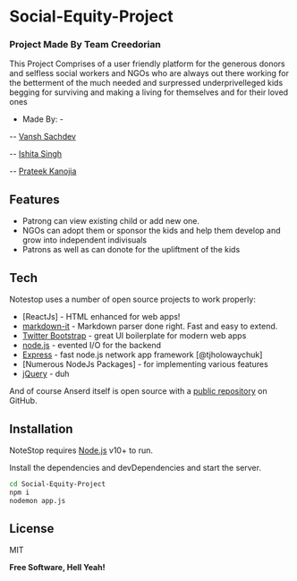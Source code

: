 # Social-Equity-Project
### Project Made By Team Creedorian 


This Project Comprises of a user friendly platform for the generous donors and selfless social workers and NGOs who are always out there working for the betterment of the much needed and surpressed underprivelleged kids begging for surviving and making a living for themselves and for their loved ones

- Made By: -

-- [Vansh Sachdev](https://github.com/mrarthor)

-- [Ishita Singh](https://github.com/Ishita-Singh1808)

-- [Prateek Kanojia](https://github.com/Prateek844866)
## Features

- Patrong can view existing child or add new one.
- NGOs can adopt them or sponsor the kids and help them develop and grow into independent indivisuals
- Patrons as well as can donote for the upliftment of the kids 

## Tech

Notestop uses a number of open source projects to work properly:

- [ReactJs] - HTML enhanced for web apps!
- [markdown-it] - Markdown parser done right. Fast and easy to extend.
- [Twitter Bootstrap] - great UI boilerplate for modern web apps
- [node.js] - evented I/O for the backend
- [Express] - fast node.js network app framework [@tjholowaychuk]
- [Numerous NodeJs Packages] - for implementing various features 
- [jQuery] - duh

And of course Anserd itself is open source with a [public repository][dill]
 on GitHub.

## Installation

NoteStop requires [Node.js](https://nodejs.org/) v10+ to run.

Install the dependencies and devDependencies and start the server.

```sh
cd Social-Equity-Project
npm i
nodemon app.js
```


## License

MIT

**Free Software, Hell Yeah!**

[//]: # (These are reference links used in the body of this note and get stripped out when the markdown processor does its job. There is no need to format nicely because it shouldn't be seen. Thanks SO - http://stackoverflow.com/questions/4823468/store-comments-in-markdown-syntax)

   [dill]: <https://github.com/MrArthor/Hacking-Heist-2.0>
   [git-repo-url]: <https://github.com/MrArthor/Hacking-Heist-2.0.git>
   [markdown-it]: <https://github.com/markdown-it/markdown-it>
   [node.js]: <http://nodejs.org>
   [Twitter Bootstrap]: <http://twitter.github.com/bootstrap/>
   [jQuery]: <http://jquery.com>
   [express]: <http://expressjs.com>

